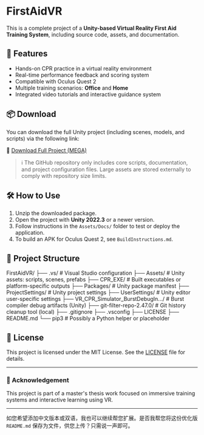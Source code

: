# FirstAidVR

This is a complete project of a **Unity-based Virtual Reality First Aid Training System**, including source code, assets, and documentation.

## 🚀 Features

- Hands-on CPR practice in a virtual reality environment
- Real-time performance feedback and scoring system
- Compatible with Oculus Quest 2
- Multiple training scenarios: **Office** and **Home**
- Integrated video tutorials and interactive guidance system

## 📦 Download

You can download the full Unity project (including scenes, models, and scripts) via the following link:

🔗 [Download Full Project (MEGA)](https://your-download-link-here.com)

> ℹ️ The GitHub repository only includes core scripts, documentation, and project configuration files. Large assets are stored externally to comply with repository size limits.

## 🛠️ How to Use

1. Unzip the downloaded package.
2. Open the project with **Unity 2022.3** or a newer version.
3. Follow instructions in the `Assets/Docs/` folder to test or deploy the application.
4. To build an APK for Oculus Quest 2, see `BuildInstructions.md`.

## 📁 Project Structure

FirstAidVR/
├── .vs/ # Visual Studio configuration
├── Assets/ # Unity assets: scripts, scenes, prefabs
├── CPR_EXE/ # Built executables or platform-specific outputs
├── Packages/ # Unity package manifest
├── ProjectSettings/ # Unity project settings
├── UserSettings/ # Unity editor user-specific settings
├── VR_CPR_Simulator_BurstDebugIn.../ # Burst compiler debug artifacts (Unity)
├── git-filter-repo-2.47.0/ # Git history cleanup tool (local)
├── .gitignore
├── .vsconfig
├── LICENSE
├── README.md
└── pip3 # Possibly a Python helper or placeholder


## 📄 License

This project is licensed under the MIT License. See the [LICENSE](LICENSE) file for details.

---

### 🙏 Acknowledgement

This project is part of a master's thesis work focused on immersive training systems and interactive learning using VR.

---

如您希望添加中文版本或双语，我也可以继续帮您扩展。是否我帮您将这份优化版 `README.md` 保存为文件，供您上传？只需说一声即可。
